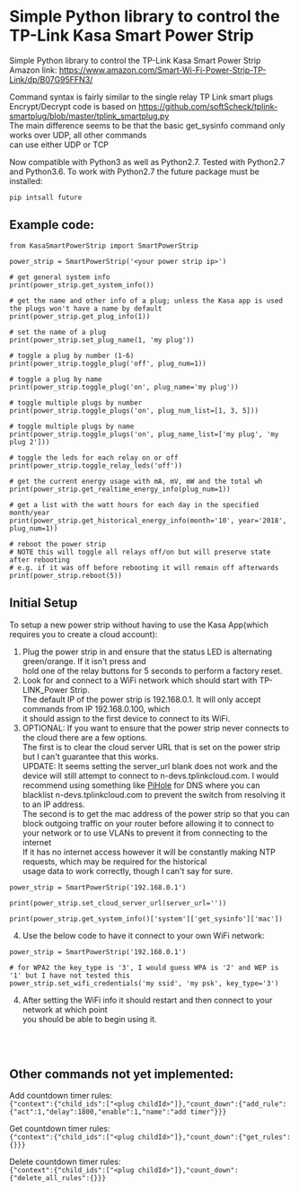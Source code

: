 # Simple Python library to control the TP-Link Kasa Smart Power Strip

Simple Python library to control the TP-Link Kasa Smart Power Strip<br/>
Amazon link: https://www.amazon.com/Smart-Wi-Fi-Power-Strip-TP-Link/dp/B07G95FFN3/

Command syntax is fairly similar to the single relay TP Link smart plugs<br/>
Encrypt/Decrypt code is based on https://github.com/softScheck/tplink-smartplug/blob/master/tplink_smartplug.py<br/>
The main difference seems to be that the basic get_sysinfo command only works over UDP, all other commands<br/>
can use either UDP or TCP

Now compatible with Python3 as well as Python2.7.  Tested with Python2.7 and Python3.6.  To work with Python2.7 the
future package must be installed:

```pip intsall future```

## Example code:

```
from KasaSmartPowerStrip import SmartPowerStrip

power_strip = SmartPowerStrip('<your power strip ip>')

# get general system info
print(power_strip.get_system_info())

# get the name and other info of a plug; unless the Kasa app is used the plugs won't have a name by default
print(power_strip.get_plug_info(1))

# set the name of a plug
print(power_strip.set_plug_name(1, 'my plug'))

# toggle a plug by number (1-6)
print(power_strip.toggle_plug('off', plug_num=1))

# toggle a plug by name
print(power_strip.toggle_plug('on', plug_name='my plug'))

# toggle multiple plugs by number
print(power_strip.toggle_plugs('on', plug_num_list=[1, 3, 5]))

# toggle multiple plugs by name
print(power_strip.toggle_plugs('on', plug_name_list=['my plug', 'my plug 2']))

# toggle the leds for each relay on or off
print(power_strip.toggle_relay_leds('off'))

# get the current energy usage with mA, mV, mW and the total wh
print(power_strip.get_realtime_energy_info(plug_num=1))

# get a list with the watt hours for each day in the specified month/year
print(power_strip.get_historical_energy_info(month='10', year='2018', plug_num=1))

# reboot the power strip
# NOTE this will toggle all relays off/on but will preserve state after rebooting
# e.g. if it was off before rebooting it will remain off afterwards
print(power_strip.reboot(5))
```

## Initial Setup
To setup a new power strip without having to use the Kasa App(which requires you to create a cloud account):
1. Plug the power strip in and ensure that the status LED is alternating green/orange.  If it isn't press and <br/>
    hold one of the relay buttons for 5 seconds to perform a factory reset.
2. Look for and connect to a WiFi network which should start with TP-LINK_Power Strip.<br/>
    The default IP of the power strip is 192.168.0.1.  It will only accept commands from IP 192.168.0.100, which<br/>
    it should assign to the first device to connect to its WiFi.
3. OPTIONAL: If you want to ensure that the power strip never connects to the cloud there are a few options. <br/>
    The first is to clear the cloud server URL that is set on the power strip but I can't guarantee that this works. </br>
    UPDATE: It seems setting the server_url blank does not work and the device will still attempt to connect to n-devs.tplinkcloud.com.     I would recommend using something like [PiHole](https://github.com/pi-hole/pi-hole) for DNS where you can blacklist n-devs.tplinkcloud.com to prevent the switch from resolving it to an IP address.
    </br>
    The second is to get the  mac address of the power strip so that you can block outgoing traffic on your 
    router before allowing it to connect to your network or to use VLANs to prevent it from connecting to the internet </br>
    If it has no internet access however it will be constantly making NTP requests, which may be required for the historical </br>
    usage data to work correctly, though I can't say for sure. 

```
power_strip = SmartPowerStrip('192.168.0.1')

print(power_strip.set_cloud_server_url(server_url=''))

print(power_strip.get_system_info()['system']['get_sysinfo']['mac'])
```

4. Use the below code to have it connect to your own WiFi network:

```
power_strip = SmartPowerStrip('192.168.0.1')

# for WPA2 the key_type is '3', I would guess WPA is '2' and WEP is '1' but I have not tested this
power_strip.set_wifi_credentials('my ssid', 'my psk', key_type='3')
```

4. After setting the WiFi info it should restart and then connect to your network at which point<br/>
    you should be able to begin using it.

<br/><br/>
## Other commands not yet implemented:

Add countdown timer rules:<br/>
```{"context":{"child_ids":["<plug childId>"]},"count_down":{"add_rule":{"act":1,"delay":1800,"enable":1,"name":"add timer"}}}```

Get countdown timer rules:<br/>
```{"context":{"child_ids":["<plug childId>"]},"count_down":{"get_rules":{}}}```

Delete countdown timer rules:<br/>
```{"context":{"child_ids":["<plug childId>"]},"count_down":{"delete_all_rules":{}}}```



